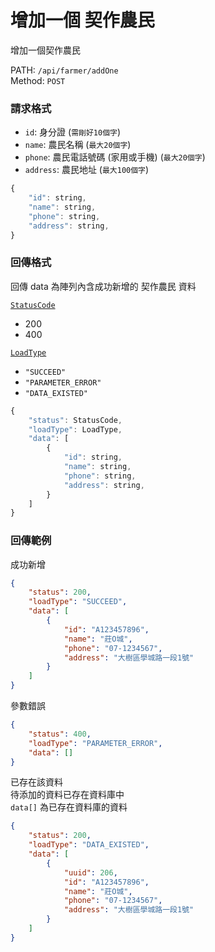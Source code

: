 # 增加一個 契作農民

增加一個契作農民

PATH: `/api/farmer/addOne`  
Method: `POST`


### 請求格式
* `id`: 身分證 (`需剛好10個字`)
* `name`: 農民名稱 (`最大20個字`)
* `phone`: 農民電話號碼 (家用或手機) (`最大20個字`)
* `address`: 農民地址 (`最大100個字`)

```js
{
    "id": string,
    "name": string,
    "phone": string,
    "address": string,
}
```

### 回傳格式

回傳 data 為陣列內含成功新增的 契作農民 資料  

[`StatusCode`](../types.md#statuscode)  
* 200
* 400

[`LoadType`](../types.md#loadtype)  
* `"SUCCEED"`
* `"PARAMETER_ERROR"`
* `"DATA_EXISTED"`

```js
{
    "status": StatusCode,
    "loadType": LoadType,
    "data": [
        {
            "id": string,
            "name": string,
            "phone": string,
            "address": string,
        }
    ]
}
```

### 回傳範例
成功新增
```json
{
    "status": 200,
    "loadType": "SUCCEED",
    "data": [
        {
            "id": "A123457896",
            "name": "莊O城",
            "phone": "07-1234567",
            "address": "大樹區學城路一段1號"
        }
    ]
}
```

參數錯誤
```json
{
    "status": 400,
    "loadType": "PARAMETER_ERROR",
    "data": []
}
```

已存在該資料  
待添加的資料已存在資料庫中  
`data[]` 為已存在資料庫的資料
```json
{
    "status": 200,
    "loadType": "DATA_EXISTED",
    "data": [
        {
            "uuid": 206,
            "id": "A123457896",
            "name": "莊O城",
            "phone": "07-1234567",
            "address": "大樹區學城路一段1號"
        }
    ]
}
```